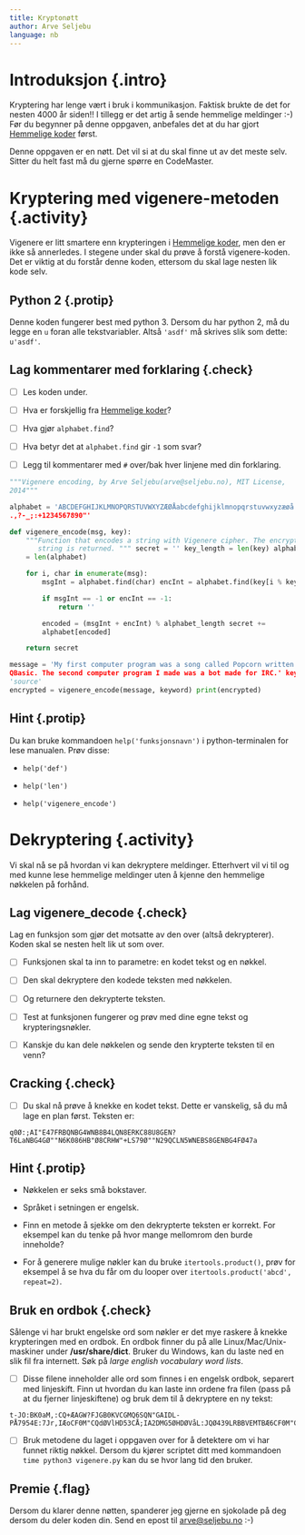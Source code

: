 ```yaml
---
title: Kryptonøtt
author: Arve Seljebu
language: nb
---
```



# Introduksjon {.intro}

Kryptering har lenge vært i bruk i kommunikasjon. Faktisk brukte de det for
nesten 4000 år siden!! I tillegg er det artig å sende hemmelige meldinger :-)
Før du begynner på denne oppgaven, anbefales det at du har gjort [Hemmelige
koder] først.

Denne oppgaven er en nøtt. Det vil si at du skal finne ut av det meste selv.
Sitter du helt fast må du gjerne spørre en CodeMaster.


# Kryptering med vigenere-metoden {.activity}

Vigenere er litt smartere enn krypteringen i [Hemmelige koder], men den er ikke
så annerledes. I stegene under skal du prøve å forstå vigenere-koden. Det er
viktig at du forstår denne koden, ettersom du skal lage nesten lik kode selv.

## Python 2 {.protip}

Denne koden fungerer best med python 3. Dersom du har python 2, må du legge en
`u` foran alle tekstvariabler. Altså `'asdf'` må skrives slik som dette:
`u'asdf'`.

## Lag kommentarer med forklaring {.check}

- [ ] Les koden under.

- [ ] Hva er forskjellig fra [Hemmelige koder]?

- [ ] Hva gjør `alphabet.find`?

- [ ] Hva betyr det at `alphabet.find` gir `-1` som svar?

- [ ] Legg til kommentarer med `#` over/bak hver linjene med din forklaring.

```python
"""Vigenere encoding, by Arve Seljebu(arve@seljebu.no), MIT License,
2014"""

alphabet = 'ABCDEFGHIJKLMNOPQRSTUVWXYZÆØÅabcdefghijklmnopqrstuvwxyzæøå
.,?-_;:+1234567890"'

def vigenere_encode(msg, key):
    """Function that encodes a string with Vigenere cipher. The encrypted
       string is returned. """ secret = '' key_length = len(key) alphabet_length
    = len(alphabet)

    for i, char in enumerate(msg):
        msgInt = alphabet.find(char) encInt = alphabet.find(key[i % key_length])

        if msgInt == -1 or encInt == -1:
            return ''

        encoded = (msgInt + encInt) % alphabet_length secret +=
        alphabet[encoded]

    return secret

message = 'My first computer program was a song called Popcorn written in
QBasic. The second computer program I made was a bot made for IRC.' keyword =
'source'
encrypted = vigenere_encode(message, keyword) print(encrypted)
```

## Hint {.protip}

Du kan bruke kommandoen `help('funksjonsnavn')` i python-terminalen for lese
manualen. Prøv disse:

- `help('def')`

- `help('len')`

- `help('vigenere_encode')`


# Dekryptering {.activity}

Vi skal nå se på hvordan vi kan dekryptere meldinger. Etterhvert vil vi til og
med kunne lese hemmelige meldinger uten å kjenne den hemmelige nøkkelen på
forhånd.

## Lag vigenere_decode {.check}

Lag en funksjon som gjør det motsatte av den over (altså dekrypterer). Koden
skal se nesten helt lik ut som over.

- [ ] Funksjonen skal ta inn to parametre: en kodet tekst og en nøkkel.

- [ ] Den skal dekryptere den kodede teksten med nøkkelen.

- [ ] Og returnere den dekrypterte teksten.

- [ ] Test at funksjonen fungerer og prøv med dine egne tekst og
  krypteringsnøkler.

- [ ] Kanskje du kan dele nøkkelen og sende den krypterte teksten til en venn?

## Cracking {.check}

- [ ] Du skal nå prøve å knekke en kodet tekst. Dette er vanskelig, så du må
  lage en plan først. Teksten er:

```
q0Ø:;AI"E47FRBQNBG4WNB8B4LQN8ERKC88U8GEN?T6LaNBG4GØ""N6K086HB"Ø8CRHW"+LS79Ø""N29QCLN5WNEBS8GENBG4FØ47a
```

## Hint {.protip}

- Nøkkelen er seks små bokstaver.

- Språket i setningen er engelsk.

- Finn en metode å sjekke om den dekrypterte teksten er korrekt. For eksempel
  kan du tenke på hvor mange mellomrom den burde inneholde?

- For å generere mulige nøkler kan du bruke `itertools.product()`, prøv for
  eksempel å se hva du får om du looper over `itertools.product('abcd',
  repeat=2)`.

## Bruk en ordbok {.check}

Sålenge vi har brukt engelske ord som nøkler er det mye raskere å knekke
krypteringen med en ordbok. En ordbok finner du på alle Linux/Mac/Unix-maskiner
under **/usr/share/dict**. Bruker du Windows, kan du laste ned en slik fil fra
internett. Søk på *large english vocabulary word lists*.

- [ ] Disse filene inneholder alle ord som finnes i en engelsk ordbok, separert
  med linjeskift. Finn ut hvordan du kan laste inn ordene fra filen (pass på at
  du fjerner linjeskiftene) og bruk dem til å dekryptere en ny tekst:

```
t-JO:BK0aM,:CQ+ÆAGW?FJGB0KVCGMQ6SQN"GAIDL-PÅ7954E:7Jr,IÆoCF0M"CQdØVlHD53CÅ;IA2DMG5ØHDØVåL:JQØ439LRBBVEMTBÆ6CF0M"CQNAG8G1V6LÅ8FF4Z
```

- [ ] Bruk metodene du laget i oppgaven over for å detektere om vi har funnet
  riktig nøkkel. Dersom du kjører scriptet ditt med kommandoen `time python3
  vigenere.py` kan du se hvor lang tid den bruker.

## Premie {.flag}

Dersom du klarer denne nøtten, spanderer jeg gjerne en sjokolade på deg dersom
du deler koden din. Send en epost til arve@seljebu.no :-)

[Hemmelige koder]: ../hemmelige_koder/hemmelige_koder.html
